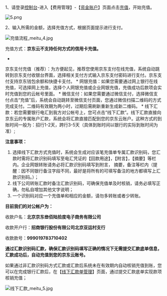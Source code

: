 1、请登录[控制台](http://console.jdcloud.com/)-进入【费用管理】-【[资金账户](https://uc.jdcloud.com/cost/capital)】页面点击[充值](https://uc.jdcloud.com/cost/topUp)，开始充值。

![5.png](https://img1.jcloudcs.com/cms/78c8aedb-70a6-4709-84eb-2e5fd8cfeb8c20180416165437.png "5.png")

2、输入所需的金额，选择充值方式，根据页面提示进行支付。

![充值流程_meitu_4.jpg](https://img1.jcloudcs.com/cms/1be04572-d8ff-4fd5-8333-8fbcc165a2a020170908144039.jpg "充值流程_meitu_4.jpg")

充值方式：**京东云不支持任何方式的信用卡充值。**

* 
京东支付充值（推荐）：为方便起见，推荐您使用京东支付在线充值，系统自动跳转到京东支付收银台界面，选择相关支付方式输入京东支付密码进行支付。京东支付支持京东钱包余额和快捷卡支付。
* 
网银充值：如果您需要通过网上银行在线充值，可选择网上充值，选择个人网银充值或企业网银充值，充值成功后款项会实时充值到您的云帐号里面。
* 
微信支付：如果您需要通过微信支付，选择微信支付点击“充值”后，系统会自动跳转至微信支付页面，您通过微信扫描二维码的方式完成支付。二维码有效期为两小时，过期后需刷新重新生成新二维码。
* 
线下汇款：若您需要银行电汇到我方对公帐号上，您可点击“线下汇款”。线下汇款直接向京东云的专属账户汇款，系统会将汇款直接匹配到您的京东云账户。这种方式的到账时间一般为：招行1-2天，跨行3-5天（具体到账时间以银行的实际到账时间为准）;

**注意事项：**

1. 选择线下汇款方式充值时，系统会生成对应该笔充值单专属汇款识别码，您汇款时需将汇款识别码填写至电汇凭证的【回款用途】，【附言】，【摘要】等栏内。企业网银转账请务必将汇款识别码填写到附言， 摘要，备注等栏内（提醒：因不同银行备注字段不同，最好是将所有的可填写备注的地方都填写上汇款识别码。）；
2. 线下公司转账汇款时备注汇款识别码，可确保充值单及时核销，请务必填写正确，勿私自增加其他文字说明；
3. 一个识别码对应一个充值单和相应的金额，请勿多转账或者少转账。

**目前我们的对公帐户为：**

收款户名：**北京京东叁佰陆拾度电子商务有限公司**

收款开户行：**招商银行股份有限公司北京亚运村支行**

收款款号：**999019783710402**

**通过汇款识别码汇款，确保汇款识别码填写正确的情况下无需提交汇款底单信息，汇款成功后，自动充值到您的京东云账号。**

如果通过非汇款识别码方式汇款或汇款后系统未在有效期内自动核销充值到账，您可以在完成银行汇款后，在【[线下汇款单管理](https://uc.jdcloud.com/cost/remittance)】页面，通过提交汇款底单实现款项核销充值；

![线下汇款_meitu_5.jpg](https://img1.jcloudcs.com/cms/ed732cde-2e40-420b-9625-83d7c7669ce820170908144835.jpg "线下汇款_meitu_5.jpg")
